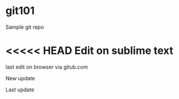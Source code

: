 # git101
Sample git repo

<<<<< HEAD
Edit on sublime text
========
last edit on browser via gitub.com

New update

Last update
